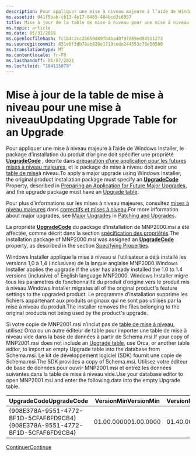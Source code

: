 ```yaml
---
description: Pour appliquer une mise à niveau majeure à l’aide de Windows Installer, le package d’installation du produit d’origine doit spécifier une propriété UpgradeCode, décrite dans préparation d’une application pour les futures mises à niveau majeures, et le package de mise à niveau doit avoir une table de mise à niveau.
ms.assetid: 041f5bab-cb13-4e17-8465-484bcd3c6957
title: Mise à jour de la table de mise à niveau pour une mise à niveau
ms.topic: article
ms.date: 05/31/2018
ms.openlocfilehash: fc1b4c2cc2b650d49fb4ba40f97d69ed84911273
ms.sourcegitcommit: 831e8f3db78ab820e1710cede244553c70e50500
ms.translationtype: MT
ms.contentlocale: fr-FR
ms.lasthandoff: 01/07/2021
ms.locfileid: "104115079"
---
```

# <a name="updating-upgrade-table-for-an-upgrade"></a><span data-ttu-id="d9da0-103">Mise à jour de la table de mise à niveau pour une mise à niveau</span><span class="sxs-lookup"><span data-stu-id="d9da0-103">Updating Upgrade Table for an Upgrade</span></span>

<span data-ttu-id="d9da0-104">Pour appliquer une mise à niveau majeure à l’aide de Windows Installer, le package d’installation du produit d’origine doit spécifier une propriété [**UpgradeCode**](upgradecode.md) , décrite dans [préparation d’une application pour les futures mises à niveau majeures](preparing-an-application-for-future-major-upgrades.md), et le package de mise à niveau doit avoir une [table de mise](upgrade-table.md)à niveau.</span><span class="sxs-lookup"><span data-stu-id="d9da0-104">To apply a major upgrade using Windows Installer, the original product installation package must specify an [**UpgradeCode**](upgradecode.md) Property, described in [Preparing an Application for Future Major Upgrades](preparing-an-application-for-future-major-upgrades.md), and the upgrade package must have an [Upgrade table](upgrade-table.md).</span></span>

<span data-ttu-id="d9da0-105">Pour plus d’informations sur les mises à niveau majeures, consultez [mises à niveau majeures](major-upgrades.md) dans [correctifs et mises à niveau](patching-and-upgrades.md).</span><span class="sxs-lookup"><span data-stu-id="d9da0-105">For more information about major upgrades, see [Major Upgrades](major-upgrades.md) in [Patching and Upgrades](patching-and-upgrades.md).</span></span>

<span data-ttu-id="d9da0-106">La propriété [**UpgradeCode**](upgradecode.md) du package d’installation de MNP2000.msi a été affectée, comme décrit dans la section [spécification des propriétés](specifying-properties.md).</span><span class="sxs-lookup"><span data-stu-id="d9da0-106">The installation package of MNP2000.msi was assigned an [**UpgradeCode**](upgradecode.md) property, as described in the section [Specifying Properties](specifying-properties.md).</span></span>

<span data-ttu-id="d9da0-107">Windows Installer applique la mise à niveau si l’utilisateur a déjà installé les versions 1,0 à 1,4 (inclusives) de la langue anglaise MNP2000.</span><span class="sxs-lookup"><span data-stu-id="d9da0-107">Windows Installer applies the upgrade if the user has already installed the 1.0 to 1.4 versions (inclusive) of English language MNP2000.</span></span> <span data-ttu-id="d9da0-108">Windows Installer migre tous les paramètres de fonctionnalité du produit d’origine vers le produit mis à niveau.</span><span class="sxs-lookup"><span data-stu-id="d9da0-108">Windows Installer migrates all of the original product's feature settings to the upgraded product.</span></span> <span data-ttu-id="d9da0-109">Le programme d’installation supprime les fichiers appartenant aux produits originaux qui ne sont pas utilisés par la mise à niveau du produit.</span><span class="sxs-lookup"><span data-stu-id="d9da0-109">The installer removes the files belonging to the original products not being used by the product's upgrade.</span></span>

<span data-ttu-id="d9da0-110">Si votre copie de MNP2001.msi n’inclut pas de [table de mise à niveau](upgrade-table.md), utilisez Orca ou un autre éditeur de table pour importer une table de mise à niveau vide dans la base de données à partir de Schema.msi.</span><span class="sxs-lookup"><span data-stu-id="d9da0-110">If your copy of MNP2001.msi does not include an [Upgrade table](upgrade-table.md), use Orca, or another table editor, to import an empty Upgrade table into the database from Schema.msi.</span></span> <span data-ttu-id="d9da0-111">Le kit de développement logiciel (SDK) fournit une copie de Schema.msi.</span><span class="sxs-lookup"><span data-stu-id="d9da0-111">The SDK provides a copy of Schema.msi.</span></span> <span data-ttu-id="d9da0-112">Utilisez votre éditeur de base de données pour ouvrir MNP2001.msi et entrez les données suivantes dans la table de mise à niveau vide.</span><span class="sxs-lookup"><span data-stu-id="d9da0-112">Use your database editor to open MNP2001.msi and enter the following data into the empty Upgrade table.</span></span>



| <span data-ttu-id="d9da0-113">UpgradeCode</span><span class="sxs-lookup"><span data-stu-id="d9da0-113">UpgradeCode</span></span>                            | <span data-ttu-id="d9da0-114">VersionMin</span><span class="sxs-lookup"><span data-stu-id="d9da0-114">VersionMin</span></span> | <span data-ttu-id="d9da0-115">VersionMax</span><span class="sxs-lookup"><span data-stu-id="d9da0-115">VersionMax</span></span> | <span data-ttu-id="d9da0-116">Language</span><span class="sxs-lookup"><span data-stu-id="d9da0-116">Language</span></span> | <span data-ttu-id="d9da0-117">Attributs</span><span class="sxs-lookup"><span data-stu-id="d9da0-117">Attributes</span></span> | <span data-ttu-id="d9da0-118">Supprimer</span><span class="sxs-lookup"><span data-stu-id="d9da0-118">Remove</span></span> | <span data-ttu-id="d9da0-119">ActionProperty</span><span class="sxs-lookup"><span data-stu-id="d9da0-119">ActionProperty</span></span> |
|----------------------------------------|------------|------------|----------|------------|--------|----------------|
| <span data-ttu-id="d9da0-120">{908E378A-9551-4772-BF1D-5CFAF6FD9CB4}</span><span class="sxs-lookup"><span data-stu-id="d9da0-120">{908E378A-9551-4772-BF1D-5CFAF6FD9CB4}</span></span> | <span data-ttu-id="d9da0-121">01.00.0000</span><span class="sxs-lookup"><span data-stu-id="d9da0-121">01.00.0000</span></span> | <span data-ttu-id="d9da0-122">01.40.0000</span><span class="sxs-lookup"><span data-stu-id="d9da0-122">01.40.0000</span></span> | <span data-ttu-id="d9da0-123">1033</span><span class="sxs-lookup"><span data-stu-id="d9da0-123">1033</span></span>     | <span data-ttu-id="d9da0-124">769</span><span class="sxs-lookup"><span data-stu-id="d9da0-124">769</span></span>        |        | <span data-ttu-id="d9da0-125">OLDAPPFOUND</span><span class="sxs-lookup"><span data-stu-id="d9da0-125">OLDAPPFOUND</span></span>    |



 

[<span data-ttu-id="d9da0-126">Continuer</span><span class="sxs-lookup"><span data-stu-id="d9da0-126">Continue</span></span>](updating-properties-for-an-upgrade.md)

 

 




